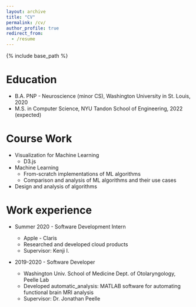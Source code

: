 ```yaml
---
layout: archive
title: "CV"
permalink: /cv/
author_profile: true
redirect_from:
  - /resume
---
```


{% include base_path %}

Education
======
* B.A. PNP - Neuroscience (minor CS), Washington University in St. Louis, 2020
* M.S. in Computer Science, NYU Tandon School of Engineering, 2022 (expected)

  
Course Work
======
* Visualization for Machine Learning
  * D3.js
* Machine Learning
  * From-scratch implementations of ML algorithms
  * Comparison and analysis of ML algorithms and their use cases
* Design and analysis of algorithms

Work experience
======
* Summer 2020 - Software Development Intern
  * Apple - Claris
  * Researched and developed cloud products
  * Supervisor: Kenji I.

* 2019-2020 - Software Developer
  * Washington Univ. School of Medicine Dept. of Otolaryngology, Peelle Lab
  * Developed automatic_analysis: MATLAB software for automating functional brain MRI analysis
  * Supervisor: Dr. Jonathan Peelle
<!-- 
Skills
======
* Skill 1
* Skill 2
  * Sub-skill 2.1
  * Sub-skill 2.2
  * Sub-skill 2.3
* Skill 3

Publications
======
  <ul>{% for post in site.publications %}
    {% include archive-single-cv.html %}
  {% endfor %}</ul>
  
Talks
======
  <ul>{% for post in site.talks %}
    {% include archive-single-talk-cv.html %}
  {% endfor %}</ul>
  
Teaching
======
  <ul>{% for post in site.teaching %}
    {% include archive-single-cv.html %}
  {% endfor %}</ul>
  
Service and leadership
======
* Currently signed in to 43 different slack teams -->
